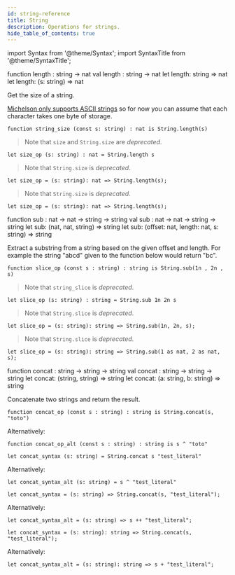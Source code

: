 ```yaml
---
id: string-reference
title: String
description: Operations for strings.
hide_table_of_contents: true
---
```


import Syntax from '@theme/Syntax';
import SyntaxTitle from '@theme/SyntaxTitle';

<SyntaxTitle syntax="pascaligo">
function length : string -> nat
</SyntaxTitle>
<SyntaxTitle syntax="cameligo">
val length : string -> nat
</SyntaxTitle>
<SyntaxTitle syntax="reasonligo">
let length: string => nat
</SyntaxTitle>
<SyntaxTitle syntax="jsligo">
let length: (s: string) => nat
</SyntaxTitle>

Get the size of a string. 

[Michelson only supports ASCII strings](http://tezos.gitlab.io/whitedoc/michelson.html#constants) 
so for now you can assume that each character takes one byte of storage.

<Syntax syntax="pascaligo">

```pascaligo
function string_size (const s: string) : nat is String.length(s)
```

> Note that `size` and `String.size` are *deprecated*. 

</Syntax>
<Syntax syntax="cameligo">

```cameligo
let size_op (s: string) : nat = String.length s
```

> Note that `String.size` is *deprecated*.

</Syntax>
<Syntax syntax="reasonligo">

```reasonligo
let size_op = (s: string): nat => String.length(s);
```

> Note that `String.size` is *deprecated*.

</Syntax>
<Syntax syntax="jsligo">

```jsligo
let size_op = (s: string): nat => String.length(s);
```

</Syntax>

<SyntaxTitle syntax="pascaligo">
function sub : nat -> nat -> string -> string
</SyntaxTitle>
<SyntaxTitle syntax="cameligo">
val sub : nat -> nat -> string -> string
</SyntaxTitle>
<SyntaxTitle syntax="reasonligo">
let sub: (nat, nat, string) => string
</SyntaxTitle>
<SyntaxTitle syntax="jsligo">
let sub: (offset: nat, length: nat, s: string) => string
</SyntaxTitle>

Extract a substring from a string based on the given offset and length. For 
example the string "abcd" given to the function below would return "bc".


<Syntax syntax="pascaligo">

```pascaligo
function slice_op (const s : string) : string is String.sub(1n , 2n , s)
```

> Note that `string_slice` is *deprecated*.

</Syntax>
<Syntax syntax="cameligo">

```cameligo
let slice_op (s: string) : string = String.sub 1n 2n s
```

> Note that `String.slice` is *deprecated*.

</Syntax>
<Syntax syntax="reasonligo">

```reasonligo
let slice_op = (s: string): string => String.sub(1n, 2n, s);
```

> Note that `String.slice` is *deprecated*.

</Syntax>
<Syntax syntax="jsligo">

```jsligo
let slice_op = (s: string): string => String.sub(1 as nat, 2 as nat, s);
```

</Syntax>



<SyntaxTitle syntax="pascaligo">
function concat : string -> string -> string
</SyntaxTitle>
<SyntaxTitle syntax="cameligo">
val concat : string -> string -> string
</SyntaxTitle>
<SyntaxTitle syntax="reasonligo">
let concat: (string, string) => string
</SyntaxTitle>
<SyntaxTitle syntax="jsligo">
let concat: (a: string, b: string) => string
</SyntaxTitle>

Concatenate two strings and return the result.



<Syntax syntax="pascaligo">

```pascaligo
function concat_op (const s : string) : string is String.concat(s, "toto")
```

Alternatively:

```pascaligo
function concat_op_alt (const s : string) : string is s ^ "toto"
```

</Syntax>
<Syntax syntax="cameligo">

```cameligo
let concat_syntax (s: string) = String.concat s "test_literal"
```

Alternatively:

```cameligo
let concat_syntax_alt (s: string) = s ^ "test_literal"
```


</Syntax>
<Syntax syntax="reasonligo">

```reasonligo
let concat_syntax = (s: string) => String.concat(s, "test_literal");
```

Alternatively:

```reasonligo
let concat_syntax_alt = (s: string) => s ++ "test_literal";
```

</Syntax>
<Syntax syntax="jsligo">

```jsligo
let concat_syntax = (s: string): string => String.concat(s, "test_literal");
```

Alternatively:

```jsligo
let concat_syntax_alt = (s: string): string => s + "test_literal";
```

</Syntax>

